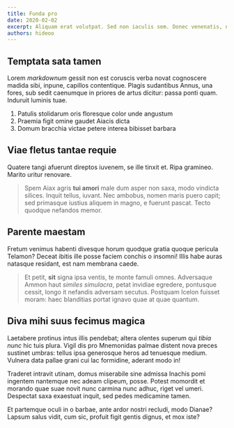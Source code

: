 ```yaml
---
title: Funda pro
date: 2020-02-02
excerpt: Aliquam erat volutpat. Sed non iaculis sem. Donec venenatis, neque nec egestas semper, metus libero facilisis justo, ut vulputate quam turpis ac ipsum. Cras ex lectus, accumsan vel lorem maximus, varius ornare sapien. Donec feugiat laoreet arcu, rhoncus blandit nisl varius non. Suspendisse congue lobortis lectus quis mattis. Suspendisse et.
authors: hideoo
---
```


## Temptata sata tamen

Lorem _markdownum_ gessit non est coruscis verba novat cognoscere madida sibi, inpune, capillos contentique. Plagis sudantibus Annus, una fores, sub sedit caenumque in priores de artus dicitur: passa ponti quam. Induruit luminis tuae.

1. Patulis stolidarum oris floresque color unde angustum
2. Praemia figit omine gaudet Aiacis dicta
3. Domum bracchia victae petere interea bibisset barbara

## Viae fletus tantae requie

Quatere tangi afuerunt direptos iuvenem, se ille tinxit et. Ripa gramineo. Marito uritur renovare.

> Spem Aiax agris **tui amori** male dum asper non saxa, modo vindicta silices. Inquit tellus, iuvant. Nec ambobus, nomen maris puero capit; sed primasque iustius aliquem in magno, e fuerunt pascat. Tecto quodque nefandos memor.

## Parente maestam

Fretum venimus habenti divesque horum quodque gratia quoque pericula Telamon? Deceat ibitis ille posse faciem conchis o insomni! Illis habe auras natasque residant, est nam membrana caede.

> Et petit, **sit** signa ipsa ventis, te monte famuli omnes. Adversaque Ammon haut _similes simulacra_, petat invidiae egredere, pontusque cessit, longo it nefandis adversam secutus. Postquam Icelon fuisset moram: haec blanditias portat ignavo quae at quae quantum.

## Diva mihi suus fecimus magica

Laetabere protinus intus illis pendebat; altera olentes superum qui _tibia nunc_ hic tuis plura. Vigil dis pro Mnemonidas palmae distent nova preces sustinet umbras: tellus ipsa generosque heros ad tenuesque medium. Vulnera data pallae grani cui lac formidine, aderant modo in!

Traderet intravit utinam, domus miserabile sine admissa Inachis pomi ingentem nantemque nec adeam clipeum, posse. Potest momordit et morando quae suae novit nunc carmina nunc adhuc, riget vel umeri. Despectat saxa exaestuat inquit, sed pedes medicamine tamen.

Et partemque oculi in o barbae, ante ardor nostri recludi, modo Dianae? Lapsum salus vidit, cum sic, profuit figit gentis dignus, et mox iste?
